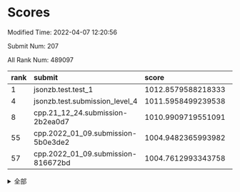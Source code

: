 # Scores

Modified Time: 2022-04-07 12:20:56

Submit Num: 207

All Rank Num: 489097

| rank |               submit               |       score        |       sigma        | pk_num |
| :--- | :--------------------------------- | :----------------- | :----------------- | :----- |
| 1    | jsonzb.test.test_1                 | 1012.8579588218333 | 0.812810635928241  | 9453   |
| 4    | jsonzb.test.submission_level_4     | 1011.5958499239538 | 0.7607412547404638 | 9452   |
| 8    | cpp.21_12_24.submission-2b2ea0d7   | 1010.9909719551091 | 0.7826655623650819 | 9450   |
| 55   | cpp.2022_01_09.submission-5b0e3de2 | 1004.9482365993982 | 0.7277657698863073 | 9453   |
| 57   | cpp.2022_01_09.submission-816672bd | 1004.7612993343758 | 0.7088608975068886 | 9451   |


<details>
<summary>全部</summary>

| rank |                 submit                 |       score        |       sigma        | pk_num |
| :--- | :------------------------------------- | :----------------- | :----------------- | :----- |
| 1    | jsonzb.test.test_1                     | 1012.8579588218333 | 0.812810635928241  | 9453   |
| 2    | gobigger.level_3.submission_level_3_23 | 1012.2341365514754 | 0.7835438513298514 | 9453   |
| 3    | gobigger.level_3.submission_level_3_12 | 1011.6524533448752 | 0.7537406998568285 | 9456   |
| 4    | jsonzb.test.submission_level_4         | 1011.5958499239538 | 0.7607412547404638 | 9452   |
| 5    | gobigger.level_3.submission_level_3_48 | 1011.5038284180677 | 0.7788197096907145 | 9448   |
| 6    | gobigger.level_3.submission_level_3_17 | 1011.3089934051576 | 0.7843515352050926 | 9453   |
| 7    | gobigger.level_3.submission_level_3_39 | 1011.1714882645801 | 0.7780162877443499 | 9450   |
| 8    | cpp.21_12_24.submission-2b2ea0d7       | 1010.9909719551091 | 0.7826655623650819 | 9450   |
| 9    | gobigger.level_3.submission_level_3_8  | 1010.9422569173604 | 0.7606280605376423 | 9451   |
| 10   | gobigger.level_3.submission_level_3_25 | 1010.8443966019488 | 0.7780771167104098 | 9447   |
| 11   | gobigger.level_3.submission_level_3_41 | 1010.8433074893588 | 0.750940485370718  | 9450   |
| 12   | gobigger.level_3.submission_level_3_9  | 1010.8305999784476 | 0.7553039431825219 | 9451   |
| 13   | gobigger.level_3.submission_level_3_26 | 1010.7466910517863 | 0.7869678185527852 | 9452   |
| 14   | gobigger.level_3.submission_level_3_35 | 1010.6594299285872 | 0.7496950737659318 | 9452   |
| 15   | gobigger.level_3.submission_level_3_22 | 1010.6398273538749 | 0.7902661447185864 | 9452   |
| 16   | gobigger.level_3.submission_level_3_37 | 1010.6374365440787 | 0.7817867414281611 | 9451   |
| 17   | gobigger.level_3.submission_level_3_3  | 1010.5244956265177 | 0.7627896714188178 | 9449   |
| 18   | gobigger.level_3.submission_level_3_13 | 1010.5011642804104 | 0.7844358253955742 | 9453   |
| 19   | gobigger.level_3.submission_level_3_31 | 1010.4761560065125 | 0.7800599807650918 | 9448   |
| 20   | gobigger.level_3.submission_level_3_32 | 1010.4178787761829 | 0.7696946127998817 | 9451   |
| 21   | gobigger.level_3.submission_level_3_47 | 1010.2680277636766 | 0.7613045263767422 | 9449   |
| 22   | gobigger.level_3.submission_level_3_10 | 1010.2629837669972 | 0.7517387585703994 | 9455   |
| 23   | gobigger.level_3.submission_level_3_15 | 1010.2319745808821 | 0.7744377112830186 | 9453   |
| 24   | gobigger.level_3.submission_level_3_43 | 1010.1122850194675 | 0.7662721746554607 | 9452   |
| 25   | gobigger.level_3.submission_level_3_36 | 1009.9743808813054 | 0.7667525601252629 | 9452   |
| 26   | gobigger.level_3.submission_level_3_40 | 1009.9680280964427 | 0.7627105992764251 | 9456   |
| 27   | gobigger.level_3.submission_level_3_30 | 1009.9513401635209 | 0.7600855939335684 | 9450   |
| 28   | gobigger.level_3.submission_level_3_46 | 1009.923910436671  | 0.7454033893141393 | 9452   |
| 29   | gobigger.level_3.submission_level_3_19 | 1009.88815131364   | 0.7596075838067665 | 9452   |
| 30   | gobigger.level_3.submission_level_3_49 | 1009.8828896921027 | 0.742339990426689  | 9449   |
| 31   | gobigger.level_3.submission_level_3_21 | 1009.7586368059641 | 0.7488431476237782 | 9450   |
| 32   | gobigger.level_3.submission_level_3_11 | 1009.7547953016748 | 0.7527745537471242 | 9450   |
| 33   | gobigger.level_3.submission_level_3_0  | 1009.725142964914  | 0.7525705214941939 | 9454   |
| 34   | gobigger.level_3.submission_level_3_6  | 1009.7156542003454 | 0.7778740863356685 | 9454   |
| 35   | gobigger.level_3.submission_level_3_29 | 1009.7114863161771 | 0.7308296373390919 | 9445   |
| 36   | gobigger.level_3.submission_level_3_27 | 1009.6862394725412 | 0.7662865601799204 | 9448   |
| 37   | gobigger.level_3.submission_level_3_7  | 1009.6614585504545 | 0.761896873469907  | 9454   |
| 38   | gobigger.level_3.submission_level_3_14 | 1009.5162775423944 | 0.7490784081756535 | 9448   |
| 39   | gobigger.level_3.submission_level_3_2  | 1009.4965948753273 | 0.7552893365293828 | 9450   |
| 40   | gobigger.level_3.submission_level_3_18 | 1009.4548829471177 | 0.7693740825938872 | 9449   |
| 41   | gobigger.level_3.submission_level_3_42 | 1009.3533731656231 | 0.760908524240543  | 9450   |
| 42   | gobigger.level_3.submission_level_3_45 | 1009.3454926263805 | 0.7540405412371798 | 9452   |
| 43   | gobigger.level_3.submission_level_3_44 | 1009.3340280315333 | 0.7621371062128133 | 9457   |
| 44   | gobigger.level_3.submission_level_3_16 | 1009.3214750146639 | 0.7568188900456492 | 9452   |
| 45   | gobigger.level_3.submission_level_3_24 | 1009.2185065899092 | 0.7440245749633136 | 9452   |
| 46   | gobigger.level_3.submission_level_3_33 | 1009.2041313577038 | 0.7394752434804895 | 9452   |
| 47   | gobigger.level_3.submission_level_3_4  | 1009.2018248569817 | 0.7427384300847262 | 9452   |
| 48   | gobigger.level_3.submission_level_3_28 | 1009.200161574196  | 0.7311119344617534 | 9451   |
| 49   | gobigger.level_3.submission_level_3_20 | 1009.0767555553073 | 0.7483677894367362 | 9452   |
| 50   | gobigger.level_3.submission_level_3_5  | 1008.9699495904964 | 0.7469369566292524 | 9450   |
| 51   | gobigger.level_3.submission_level_3_1  | 1008.6316368704206 | 0.7385299108175516 | 9450   |
| 52   | gobigger.level_3.submission_level_3_34 | 1008.57065254171   | 0.7467657174463669 | 9450   |
| 53   | gobigger.level_3.submission_level_3_38 | 1008.4958787722222 | 0.7508874141474684 | 9451   |
| 54   | gobigger.level_1.submission_level_1_45 | 1005.1129558201567 | 0.7239734216943842 | 9453   |
| 55   | cpp.2022_01_09.submission-5b0e3de2     | 1004.9482365993982 | 0.7277657698863073 | 9453   |
| 56   | gobigger.level_1.submission_level_1_10 | 1004.7962282182375 | 0.7075052451034829 | 9450   |
| 57   | cpp.2022_01_09.submission-816672bd     | 1004.7612993343758 | 0.7088608975068886 | 9451   |
| 58   | gobigger.level_1.submission_level_1_16 | 1004.7255789922797 | 0.7096742607600234 | 9449   |
| 59   | gobigger.level_1.submission_level_1_35 | 1004.6641718562759 | 0.7185077945169669 | 9450   |
| 60   | gobigger.level_1.submission_level_1_37 | 1004.5232557743636 | 0.7152253985356324 | 9444   |
| 61   | gobigger.level_1.submission_level_1_38 | 1004.4300641144325 | 0.707055385923817  | 9451   |
| 62   | gobigger.level_1.submission_level_1_43 | 1004.2176224744583 | 0.7104265768119159 | 9454   |
| 63   | gobigger.level_1.submission_level_1_49 | 1004.1967853729619 | 0.7215311714021332 | 9454   |
| 64   | gobigger.level_1.submission_level_1_9  | 1004.0143445609813 | 0.7085175161767685 | 9453   |
| 65   | gobigger.level_1.submission_level_1_18 | 1003.9745285572438 | 0.7195922476600894 | 9455   |
| 66   | gobigger.level_1.submission_level_1_23 | 1003.9720326648087 | 0.7225168945999071 | 9456   |
| 67   | gobigger.level_1.submission_level_1_4  | 1003.8091868324271 | 0.7173147762169636 | 9446   |
| 68   | gobigger.level_1.submission_level_1_25 | 1003.7818770352175 | 0.7180888561326414 | 9451   |
| 69   | gobigger.level_1.submission_level_1_6  | 1003.7797027572568 | 0.7224806818397631 | 9450   |
| 70   | gobigger.level_1.submission_level_1_1  | 1003.7382326601916 | 0.7143937541341795 | 9454   |
| 71   | gobigger.level_1.submission_level_1_28 | 1003.7381870751396 | 0.7031587395057102 | 9458   |
| 72   | gobigger.level_1.submission_level_1_42 | 1003.4663938866712 | 0.7096349329339049 | 9449   |
| 73   | gobigger.level_1.submission_level_1_11 | 1003.4608522433177 | 0.7139811482987731 | 9452   |
| 74   | gobigger.level_1.submission_level_1_41 | 1003.4578691643495 | 0.711893963708346  | 9454   |
| 75   | gobigger.level_1.submission_level_1_48 | 1003.3744497075369 | 0.7154701417045956 | 9450   |
| 76   | gobigger.level_1.submission_level_1_0  | 1003.3617114352786 | 0.7214159101256915 | 9452   |
| 77   | gobigger.level_1.submission_level_1_33 | 1003.2645436347503 | 0.7259340043659246 | 9455   |
| 78   | gobigger.level_1.submission_level_1_2  | 1003.207462369158  | 0.7179088617567552 | 9450   |
| 79   | gobigger.level_1.submission_level_1_19 | 1003.1935690687062 | 0.7125063500007361 | 9449   |
| 80   | gobigger.level_1.submission_level_1_29 | 1003.1867110211606 | 0.7145540044636279 | 9458   |
| 81   | gobigger.level_1.submission_level_1_36 | 1003.1327668538812 | 0.7076128654161156 | 9451   |
| 82   | gobigger.level_1.submission_level_1_47 | 1003.1325542385047 | 0.7074855048780707 | 9445   |
| 83   | gobigger.level_1.submission_level_1_20 | 1003.1083083145325 | 0.7057950960402066 | 9453   |
| 84   | gobigger.level_1.submission_level_1_3  | 1003.0449452206863 | 0.7187732220353252 | 9454   |
| 85   | gobigger.level_1.submission_level_1_34 | 1002.9654332725842 | 0.7239876679645016 | 9457   |
| 86   | gobigger.level_1.submission_level_1_27 | 1002.9528133555949 | 0.7161509587024781 | 9451   |
| 87   | gobigger.level_1.submission_level_1_17 | 1002.915566477199  | 0.7123679963778116 | 9454   |
| 88   | gobigger.level_1.submission_level_1_13 | 1002.8904369546794 | 0.7120548342419963 | 9452   |
| 89   | gobigger.level_1.submission_level_1_21 | 1002.8511331217958 | 0.716895813482382  | 9453   |
| 90   | gobigger.level_1.submission_level_1_30 | 1002.8293364341346 | 0.7191960161544677 | 9449   |
| 91   | gobigger.level_1.submission_level_1_44 | 1002.7681000027342 | 0.7112230095782792 | 9456   |
| 92   | gobigger.level_1.submission_level_1_24 | 1002.7471250911706 | 0.7200665811646422 | 9451   |
| 93   | gobigger.level_1.submission_level_1_26 | 1002.7458993726066 | 0.7156767236511441 | 9450   |
| 94   | gobigger.level_1.submission_level_1_15 | 1002.7110806499388 | 0.7033791128382306 | 9448   |
| 95   | gobigger.level_1.submission_level_1_7  | 1002.659869152895  | 0.714407023121809  | 9454   |
| 96   | gobigger.level_1.submission_level_1_40 | 1002.6342200448298 | 0.7158136551695846 | 9450   |
| 97   | gobigger.level_1.submission_level_1_22 | 1002.6131755390136 | 0.713750996895907  | 9452   |
| 98   | gobigger.level_1.submission_level_1_39 | 1002.530709713384  | 0.7132959085013832 | 9454   |
| 99   | gobigger.level_1.submission_level_1_31 | 1002.362955601858  | 0.6933896373186412 | 9447   |
| 100  | gobigger.level_1.submission_level_1_14 | 1002.3456229264307 | 0.7113132162636888 | 9452   |
| 101  | gobigger.level_1.submission_level_1_12 | 1002.2676124087727 | 0.7171839759051565 | 9449   |
| 102  | gobigger.level_1.submission_level_1_5  | 1002.1837095476967 | 0.7102772388549456 | 9452   |
| 103  | gobigger.level_1.submission_level_1_8  | 1002.0539059339487 | 0.7177965306167752 | 9449   |
| 104  | gobigger.level_1.submission_level_1_46 | 1002.0520836709455 | 0.7148407330673281 | 9451   |
| 105  | gobigger.level_1.submission_level_1_32 | 1002.0208266584685 | 0.7036309441495986 | 9449   |
| 106  | gobigger.random.submission_random_33   | 997.2917397923043  | 0.7155013488869056 | 9455   |
| 107  | gobigger.random.submission_random_3    | 997.1180857256645  | 0.7079624950619446 | 9451   |
| 108  | gobigger.random.submission_random_21   | 996.9762513663366  | 0.7152836345186516 | 9448   |
| 109  | gobigger.random.submission_random_2    | 996.9639137867989  | 0.7006516396421263 | 9453   |
| 110  | gobigger.random.submission_random_7    | 996.878150460433   | 0.7131820459988728 | 9454   |
| 111  | gobigger.random.submission_random_49   | 996.8337631913672  | 0.713660985716221  | 9457   |
| 112  | gobigger.random.submission_random_35   | 996.7786593922739  | 0.7189564495852504 | 9449   |
| 113  | gobigger.random.submission_random_20   | 996.6449319124358  | 0.7038830214858225 | 9449   |
| 114  | gobigger.random.submission_random_25   | 996.6173148019635  | 0.708526705895908  | 9449   |
| 115  | gobigger.random.submission_random_14   | 996.6062282850063  | 0.7161986773565893 | 9456   |
| 116  | gobigger.random.submission_random_29   | 996.593128964262   | 0.7069629521906153 | 9449   |
| 117  | gobigger.random.submission_random_16   | 996.5770504399454  | 0.7058103029945976 | 9453   |
| 118  | gobigger.random.submission_random_30   | 996.5621533183097  | 0.7236858316065117 | 9451   |
| 119  | gobigger.random.submission_random_36   | 996.4763211918532  | 0.7092141870776674 | 9455   |
| 120  | gobigger.random.submission_random_17   | 996.3798781762785  | 0.710163414033572  | 9451   |
| 121  | gobigger.random.submission_random_27   | 996.3404376547483  | 0.7194448354113502 | 9453   |
| 122  | gobigger.random.submission_random_40   | 996.336018115977   | 0.708837882016291  | 9451   |
| 123  | gobigger.random.submission_random_6    | 996.2673066173534  | 0.7090527545797367 | 9449   |
| 124  | gobigger.random.submission_random_23   | 996.2621353518856  | 0.7183764755644801 | 9451   |
| 125  | gobigger.random.submission_random_43   | 996.2447282528587  | 0.7083349794417136 | 9445   |
| 126  | gobigger.random.submission_random_28   | 996.1810564405732  | 0.7177765661353378 | 9455   |
| 127  | gobigger.random.submission_random_44   | 996.1448910963545  | 0.7101562931023097 | 9453   |
| 128  | gobigger.random.submission_random_8    | 996.1381425159069  | 0.703178589978051  | 9451   |
| 129  | gobigger.random.submission_random_48   | 996.1273900731168  | 0.7248629730511974 | 9451   |
| 130  | gobigger.random.submission_random_18   | 996.1227283821489  | 0.7145228169240245 | 9451   |
| 131  | gobigger.random.submission_random_42   | 996.0877406081456  | 0.7172185641850238 | 9447   |
| 132  | gobigger.random.submission_random_22   | 995.9964532212491  | 0.7164162278925749 | 9453   |
| 133  | gobigger.random.submission_random_9    | 995.9457731695818  | 0.7021899579842893 | 9449   |
| 134  | gobigger.random.submission_random_39   | 995.9210337018985  | 0.7143641586119323 | 9451   |
| 135  | gobigger.random.submission_random_32   | 995.8971226835347  | 0.7155888829319378 | 9452   |
| 136  | gobigger.random.submission_random_10   | 995.865640764153   | 0.7210243165856381 | 9452   |
| 137  | gobigger.random.submission_random_12   | 995.8513051947726  | 0.7039214810609451 | 9448   |
| 138  | gobigger.random.submission_random_31   | 995.7514211252246  | 0.7074144879737663 | 9450   |
| 139  | gobigger.random.submission_random_26   | 995.7509140040218  | 0.7184477358012239 | 9451   |
| 140  | gobigger.random.submission_random_4    | 995.7361925068743  | 0.7116631965220429 | 9456   |
| 141  | gobigger.random.submission_random_45   | 995.6827531962597  | 0.7224532205694832 | 9448   |
| 142  | gobigger.random.submission_random_13   | 995.6675532617719  | 0.7082794680350655 | 9455   |
| 143  | gobigger.random.submission_random_15   | 995.6244993296959  | 0.7107484058279158 | 9449   |
| 144  | gobigger.random.submission_random_37   | 995.5511428278493  | 0.7225710354837603 | 9448   |
| 145  | gobigger.random.submission_random_1    | 995.5222290786267  | 0.7024666408198971 | 9457   |
| 146  | gobigger.random.submission_random_41   | 995.4944362237593  | 0.7196809891035574 | 9450   |
| 147  | gobigger.random.submission_random_11   | 995.4524864471053  | 0.708278891592621  | 9447   |
| 148  | gobigger.random.submission_random_5    | 995.4328690695224  | 0.7332632335899544 | 9452   |
| 149  | gobigger.random.submission_random_34   | 995.2912459664054  | 0.7106362667964982 | 9452   |
| 150  | gobigger.random.submission_random_0    | 995.1887571136667  | 0.7094354638023035 | 9456   |
| 151  | gobigger.random.submission_random_46   | 995.1697558304319  | 0.6998906619839422 | 9449   |
| 152  | gobigger.random.submission_random_19   | 995.1028316958796  | 0.7024934813208564 | 9452   |
| 153  | gobigger.random.submission_random_24   | 995.0296333086294  | 0.7223385568477639 | 9451   |
| 154  | gobigger.random.submission_random_38   | 994.9766843175146  | 0.7213492998663105 | 9453   |
| 155  | gobigger.level_2.submission_level_2_11 | 994.7870675312737  | 0.735003228210463  | 9452   |
| 156  | gobigger.random.submission_random_47   | 994.766015034444   | 0.7119531515456458 | 9450   |
| 157  | gobigger.level_2.submission_level_2_1  | 993.7090528056519  | 0.7246321945805453 | 9443   |
| 158  | gobigger.level_2.submission_level_2_4  | 993.5982916351959  | 0.7481142562942501 | 9449   |
| 159  | gobigger.level_2.submission_level_2_9  | 993.5326031693025  | 0.7342595704603512 | 9454   |
| 160  | gobigger.level_2.submission_level_2_22 | 993.4764121414873  | 0.7393008099753339 | 9454   |
| 161  | gobigger.level_2.submission_level_2_34 | 993.4240467409596  | 0.7405677778889775 | 9447   |
| 162  | gobigger.level_2.submission_level_2_13 | 993.1977273866503  | 0.7267072307661926 | 9452   |
| 163  | gobigger.level_2.submission_level_2_39 | 993.0257741002732  | 0.7262960006407019 | 9445   |
| 164  | gobigger.level_2.submission_level_2_47 | 992.90485919523    | 0.7562400912275011 | 9449   |
| 165  | gobigger.level_2.submission_level_2_44 | 992.7999785501506  | 0.7363481648279676 | 9452   |
| 166  | gobigger.level_2.submission_level_2_31 | 992.7953203029034  | 0.7485172462022471 | 9450   |
| 167  | gobigger.level_2.submission_level_2_18 | 992.7775897185205  | 0.7409126871697469 | 9452   |
| 168  | gobigger.level_2.submission_level_2_45 | 992.7677366481488  | 0.7321811905610011 | 9450   |
| 169  | gobigger.level_2.submission_level_2_42 | 992.7219224842087  | 0.7511828719438178 | 9452   |
| 170  | gobigger.level_2.submission_level_2_15 | 992.6273724403829  | 0.7388830854939605 | 9450   |
| 171  | gobigger.level_2.submission_level_2_24 | 992.602253163422   | 0.7363638450588582 | 9447   |
| 172  | gobigger.level_2.submission_level_2_27 | 992.6011005043183  | 0.7427321371969573 | 9448   |
| 173  | gobigger.level_2.submission_level_2_8  | 992.5028441784423  | 0.7685379416962432 | 9443   |
| 174  | gobigger.level_2.submission_level_2_35 | 992.4527659332671  | 0.7415642366374924 | 9459   |
| 175  | gobigger.level_2.submission_level_2_21 | 992.428996458645   | 0.7472863843698746 | 9453   |
| 176  | gobigger.level_2.submission_level_2_49 | 992.4239440487386  | 0.7431490097602419 | 9447   |
| 177  | gobigger.level_2.submission_level_2_38 | 992.4155713842781  | 0.7412276927025468 | 9454   |
| 178  | gobigger.level_2.submission_level_2_5  | 992.3360854427158  | 0.7606423242312719 | 9453   |
| 179  | gobigger.level_2.submission_level_2_12 | 992.3296281539058  | 0.7398131577584235 | 9445   |
| 180  | gobigger.level_2.submission_level_2_20 | 992.2305652469156  | 0.753583047658574  | 9452   |
| 181  | gobigger.level_2.submission_level_2_46 | 992.2081538076071  | 0.7474503717384545 | 9450   |
| 182  | gobigger.level_2.submission_level_2_10 | 992.149706559333   | 0.7651338919139408 | 9449   |
| 183  | gobigger.level_2.submission_level_2_30 | 992.1232862014851  | 0.7572409045478994 | 9453   |
| 184  | gobigger.level_2.submission_level_2_36 | 992.1142748506333  | 0.7334536647181709 | 9447   |
| 185  | gobigger.level_2.submission_level_2_40 | 992.0603034000076  | 0.7600938665443    | 9451   |
| 186  | gobigger.level_2.submission_level_2_17 | 992.0132383740976  | 0.7617629791031665 | 9445   |
| 187  | gobigger.level_2.submission_level_2_25 | 991.9849544960766  | 0.7556204490586083 | 9452   |
| 188  | gobigger.level_2.submission_level_2_43 | 991.9584705798812  | 0.7416437821701726 | 9452   |
| 189  | gobigger.level_2.submission_level_2_14 | 991.9223752708976  | 0.7816132991495199 | 9452   |
| 190  | gobigger.level_2.submission_level_2_2  | 991.8270002570625  | 0.749908110741028  | 9449   |
| 191  | gobigger.level_2.submission_level_2_28 | 991.7617069638936  | 0.7585209725059008 | 9455   |
| 192  | gobigger.level_2.submission_level_2_29 | 991.6461516406686  | 0.7691940848766765 | 9456   |
| 193  | gobigger.level_2.submission_level_2_6  | 991.6422490149826  | 0.745589679100617  | 9452   |
| 194  | gobigger.level_2.submission_level_2_0  | 991.5967082541943  | 0.754795296866029  | 9454   |
| 195  | gobigger.level_2.submission_level_2_33 | 991.3147886412003  | 0.7555208528871262 | 9449   |
| 196  | gobigger.level_2.submission_level_2_7  | 991.2074254486862  | 0.7523517441367298 | 9452   |
| 197  | gobigger.level_2.submission_level_2_26 | 991.2063298171518  | 0.7488669246571846 | 9451   |
| 198  | gobigger.level_2.submission_level_2_19 | 991.1964045979912  | 0.7652981045177842 | 9449   |
| 199  | gobigger.level_2.submission_level_2_16 | 991.1002070759607  | 0.7564122576475784 | 9449   |
| 200  | gobigger.level_2.submission_level_2_3  | 991.0943878092063  | 0.7528552137214913 | 9445   |
| 201  | gobigger.level_2.submission_level_2_23 | 991.0835944039083  | 0.7533220116961971 | 9455   |
| 202  | gobigger.level_2.submission_level_2_32 | 990.6274611552868  | 0.7797343368614794 | 9450   |
| 203  | gobigger.level_2.submission_level_2_48 | 990.6079588742664  | 0.7557432167706477 | 9446   |
| 204  | gobigger.level_2.submission_level_2_41 | 990.4332508676857  | 0.7514439075815292 | 9449   |
| 205  | gobigger.level_2.submission_level_2_37 | 990.3751862807133  | 0.7471039992348008 | 9452   |
| 206  | gobigger.none.submission_none_0        | 976.9015651042162  | 1.3234032329598981 | 9452   |
| 207  | gobigger.none.submission_none_1        | 975.7945923830068  | 1.523931373534001  | 9456   |

</details>